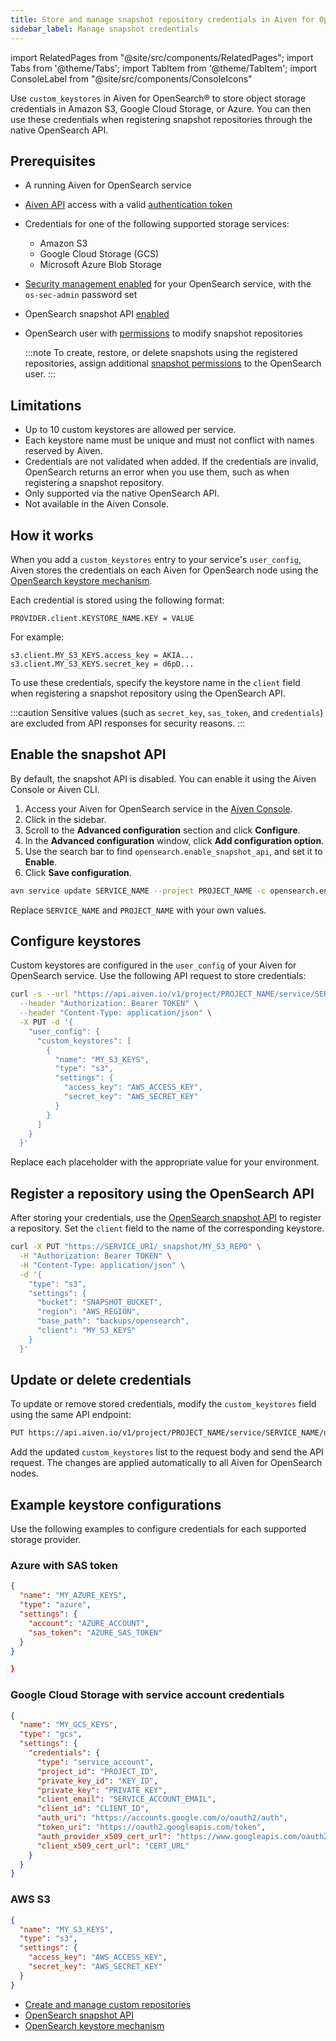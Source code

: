 ```yaml
---
title: Store and manage snapshot repository credentials in Aiven for OpenSearch®
sidebar_label: Manage snapshot credentials
---
```


import RelatedPages from "@site/src/components/RelatedPages";
import Tabs from '@theme/Tabs';
import TabItem from '@theme/TabItem';
import ConsoleLabel from "@site/src/components/ConsoleIcons"

Use `custom_keystores` in Aiven for OpenSearch® to store object storage credentials in Amazon S3, Google Cloud Storage, or Azure.
You can then use these credentials when registering snapshot repositories through the
native OpenSearch API.

## Prerequisites

- A running Aiven for OpenSearch service
- [Aiven API](/docs/tools/api) access with a valid [authentication token](/docs/platform/howto/create_authentication_token)
- Credentials for one of the following supported storage services:
  - Amazon S3
  - Google Cloud Storage (GCS)
  - Microsoft Azure Blob Storage
- [Security management enabled](/docs/products/opensearch/howto/enable-opensearch-security)
  for your OpenSearch service, with the `os-sec-admin` password set
- OpenSearch snapshot API [enabled](#enable-the-snapshot-api)
- OpenSearch user with [permissions](https://docs.opensearch.org/docs/2.19/security/access-control/permissions/#snapshot-repository-permissions)
  to modify snapshot repositories

  :::note
  To create, restore, or delete snapshots using the registered repositories,
  assign additional
  [snapshot permissions](https://docs.opensearch.org/docs/2.19/security/access-control/permissions/#snapshot-permissions)
  to the OpenSearch user.
  :::

## Limitations

- Up to 10 custom keystores are allowed per service.
- Each keystore name must be unique and must not conflict with names reserved by Aiven.
- Credentials are not validated when added. If the credentials are invalid, OpenSearch
  returns an error when you use them, such as when registering a snapshot repository.
- Only supported via the native OpenSearch API.
- Not available in the Aiven Console.

## How it works

When you add a `custom_keystores` entry to your service's `user_config`, Aiven stores
the credentials on each Aiven for OpenSearch node using the
[OpenSearch keystore mechanism](https://docs.opensearch.org/docs/2.17/security/configuration/opensearch-keystore/).

Each credential is stored using the following format:

```text
PROVIDER.client.KEYSTORE_NAME.KEY = VALUE
```

For example:

```text
s3.client.MY_S3_KEYS.access_key = AKIA...
s3.client.MY_S3_KEYS.secret_key = d6pD...
```

To use these credentials, specify the keystore name in the `client` field when registering
a snapshot repository using the OpenSearch API.

:::caution
Sensitive values (such as `secret_key`, `sas_token`, and `credentials`) are excluded
from API responses for security reasons.
:::


## Enable the snapshot API

By default, the snapshot API is disabled. You can enable it using the Aiven Console or
Aiven CLI.


<Tabs>
<TabItem value="console" label="Console" default>

1. Access your Aiven for OpenSearch service in the [Aiven Console](https://console.aiven.io/).
1. Click <ConsoleLabel name="service settings"/> in the sidebar.
1. Scroll to the **Advanced configuration** section and click **Configure**.
1. In the **Advanced configuration** window, click **Add configuration option**.
1. Use the search bar to find `opensearch.enable_snapshot_api`, and set it to **Enable**.
1. Click **Save configuration**.

</TabItem>
<TabItem value="cli" label="CLI">

```bash
avn service update SERVICE_NAME --project PROJECT_NAME -c opensearch.enable_snapshot_api=true
```

Replace `SERVICE_NAME` and `PROJECT_NAME` with your own values.

</TabItem>
</Tabs>


## Configure keystores

Custom keystores are configured in the `user_config` of your Aiven for OpenSearch
service. Use the following API request to store credentials:

```bash
curl -s --url "https://api.aiven.io/v1/project/PROJECT_NAME/service/SERVICE_NAME/update" \
  --header "Authorization: Bearer TOKEN" \
  --header "Content-Type: application/json" \
  -X PUT -d '{
    "user_config": {
      "custom_keystores": [
        {
          "name": "MY_S3_KEYS",
          "type": "s3",
          "settings": {
            "access_key": "AWS_ACCESS_KEY",
            "secret_key": "AWS_SECRET_KEY"
          }
        }
      ]
    }
  }'

```

Replace each placeholder with the appropriate value for your environment.

## Register a repository using the OpenSearch API

After storing your credentials, use the
[OpenSearch snapshot API](https://opensearch.org/docs/latest/api-reference/snapshots/create-repository/)
to register a repository. Set the `client` field to the name of the
corresponding keystore.

```bash
curl -X PUT "https://SERVICE_URI/_snapshot/MY_S3_REPO" \
  -H "Authorization: Bearer TOKEN" \
  -H "Content-Type: application/json" \
  -d '{
    "type": "s3",
    "settings": {
      "bucket": "SNAPSHOT_BUCKET",
      "region": "AWS_REGION",
      "base_path": "backups/opensearch",
      "client": "MY_S3_KEYS"
    }
  }'

```


## Update or delete credentials

To update or remove stored credentials, modify the `custom_keystores` field using the
same API endpoint:

```bash
PUT https://api.aiven.io/v1/project/PROJECT_NAME/service/SERVICE_NAME/update
```

Add the updated `custom_keystores` list to the request body and send the API request.
The changes are applied automatically to all Aiven for OpenSearch nodes.

## Example keystore configurations

Use the following examples to configure credentials for each supported storage provider.

### Azure with SAS token

```json
{
  "name": "MY_AZURE_KEYS",
  "type": "azure",
  "settings": {
    "account": "AZURE_ACCOUNT",
    "sas_token": "AZURE_SAS_TOKEN"
  }
}

}
```

### Google Cloud Storage with service account credentials

```json
{
  "name": "MY_GCS_KEYS",
  "type": "gcs",
  "settings": {
    "credentials": {
      "type": "service_account",
      "project_id": "PROJECT_ID",
      "private_key_id": "KEY_ID",
      "private_key": "PRIVATE_KEY",
      "client_email": "SERVICE_ACCOUNT_EMAIL",
      "client_id": "CLIENT_ID",
      "auth_uri": "https://accounts.google.com/o/oauth2/auth",
      "token_uri": "https://oauth2.googleapis.com/token",
      "auth_provider_x509_cert_url": "https://www.googleapis.com/oauth2/v1/certs",
      "client_x509_cert_url": "CERT_URL"
    }
  }
}

```

### AWS S3

```json
{
  "name": "MY_S3_KEYS",
  "type": "s3",
  "settings": {
    "access_key": "AWS_ACCESS_KEY",
    "secret_key": "AWS_SECRET_KEY"
  }
}

```

<RelatedPages/>

- [Create and manage custom repositories](/docs/products/opensearch/howto/custom-repositories)
- [OpenSearch snapshot API](https://opensearch.org/docs/latest/api-reference/snapshots/index/)
- [OpenSearch keystore mechanism](https://docs.opensearch.org/docs/2.17/security/configuration/opensearch-keystore/)
